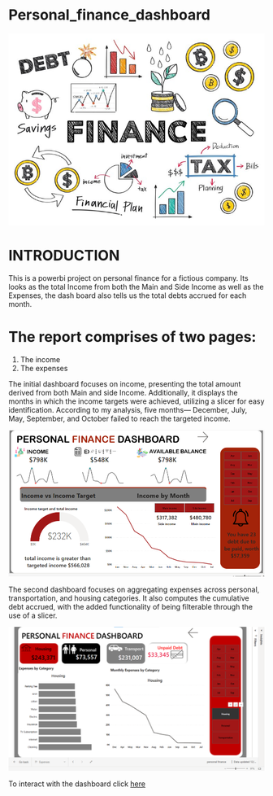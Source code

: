 # Personal_finance_dashboard

![](Image3.png)


# INTRODUCTION
This is a powerbi project on personal finance for a fictious company. Its looks as the total Income from both the Main and Side Income as well as the Expenses, the dash board also tells us the total debts accrued for each month.

# The report comprises of two pages:
1. The income
2. The expenses

The initial dashboard focuses on income, presenting the total amount derived from both Main and side Income. Additionally, it displays the months in which the income targets were achieved, utilizing a slicer for easy identification. According to my analysis, five months— December, July, May, September, and October failed to reach the targeted income.



![](Image1.png)



The second dashboard focuses on aggregating expenses across personal, transportation, and housing categories. It also computes the cumulative debt accrued, with the added functionality of being filterable through the use of a slicer.




![](Image2.png)



To interact with the dashboard click [here](https://app.powerbi.com/groups/me/reports/8ae5cc09-364c-471c-a256-8352ce34221b/ReportSection6a2a9b6a71499367a8b5?experience=power-bi&clientSideAuth=0)

